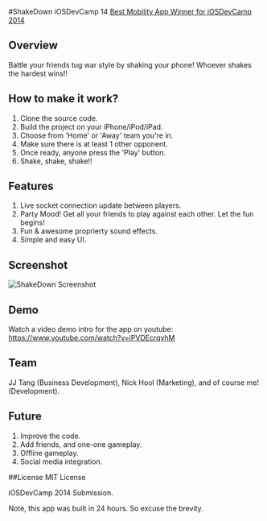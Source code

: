 #ShakeDown iOSDevCamp 14
[Best Mobility App Winner for iOSDevCamp 2014](http://www.google.com)

## Overview

Battle your friends tug war style by shaking your phone! Whoever shakes the hardest wins!!


## How to make it work?

1. Clone the source code.
2. Build the project on your iPhone/iPod/iPad.
3. Choose from 'Home' or 'Away' team you're in.
4. Make sure there is at least 1 other opponent.
5. Once ready, anyone press the 'Play' button.
6. Shake, shake, shake!!

## Features

1. Live socket connection update between players.
2. Party Mood! Get all your friends to play against each other. Let the fun begins!
3. Fun & awesome proprierty sound effects.
4. Simple and easy UI.

## Screenshot
![ShakeDown Screenshot](http://www.elyaski.com/Uploads/shakedown_ss.PNG)

## Demo

Watch a video demo intro for the app on youtube: <https://www.youtube.com/watch?v=jPVDEcrqvhM>

## Team

JJ Tang (Business Development), Nick Hool (Marketing), and of course me! (Development).

## Future
1. Improve the code.
2. Add friends, and one-one gameplay.
3. Offline gameplay.
4. Social media integration.

##License
MIT License

iOSDevCamp 2014 Submission.

Note, this app was built in 24 hours. So excuse the brevity.
